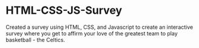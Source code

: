 # HTML-CSS-JS-Survey
Created a survey using HTML, CSS, and Javascript to create an interactive survey where you get to affirm your love of the greatest team to play basketball - the Celtics.
